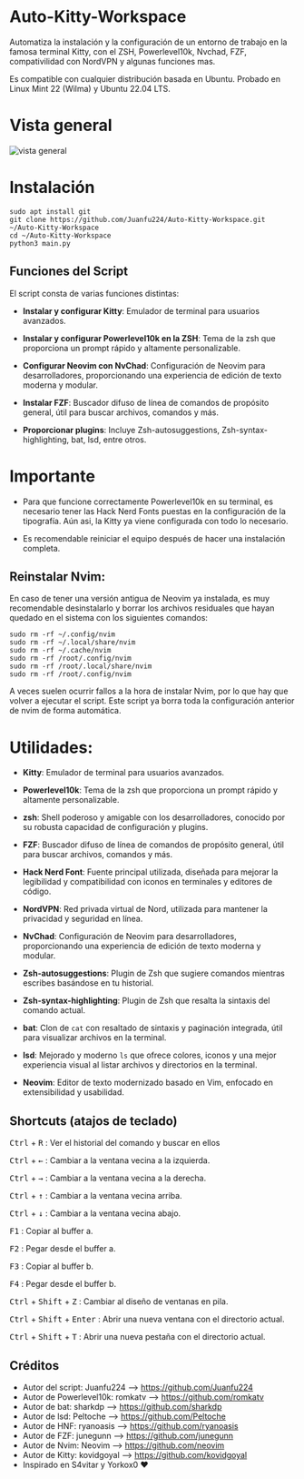 # Auto-Kitty-Workspace
Automatiza la instalación y la configuración de un entorno de trabajo en la famosa terminal Kitty, con el ZSH, Powerlevel10k, Nvchad, FZF, compativilidad con NordVPN y algunas funciones mas.

Es compatible con cualquier distribución basada en Ubuntu. Probado en Linux Mint 22 (Wilma) y Ubuntu 22.04 LTS.

# Vista general
![vista general](https://raw.githubusercontent.com/Juanfu224/Auto-Linux-Workspace/master/tools/Vista.png)

# Instalación
```
sudo apt install git
git clone https://github.com/Juanfu224/Auto-Kitty-Workspace.git ~/Auto-Kitty-Workspace
cd ~/Auto-Kitty-Workspace
python3 main.py
```

## Funciones del Script
El script consta de varias funciones distintas:
- **Instalar y configurar Kitty**: Emulador de terminal para usuarios avanzados.

- **Instalar y configurar Powerlevel10k en la ZSH**: Tema de la zsh que proporciona un prompt rápido y altamente personalizable.

- **Configurar Neovim con NvChad**: Configuración de Neovim para desarrolladores, proporcionando una experiencia de edición de texto moderna y modular.

- **Instalar FZF**: Buscador difuso de línea de comandos de propósito general, útil para buscar archivos, comandos y más.

- **Proporcionar plugins**: Incluye Zsh-autosuggestions, Zsh-syntax-highlighting, bat, lsd, entre otros.

# Importante
- Para que funcione correctamente Powerlevel10k en su terminal, es necesario tener las Hack Nerd Fonts puestas en la configuración de la tipografía. Aún asi, la Kitty ya viene configurada con todo lo necesario.

- Es recomendable reiniciar el equipo después de hacer una instalación completa.

## Reinstalar Nvim:
En caso de tener una versión antigua de Neovim ya instalada, es muy recomendable desinstalarlo y borrar los archivos residuales que hayan quedado en el sistema con los siguientes comandos:
```
sudo rm -rf ~/.config/nvim
sudo rm -rf ~/.local/share/nvim
sudo rm -rf ~/.cache/nvim
sudo rm -rf /root/.config/nvim
sudo rm -rf /root/.local/share/nvim
sudo rm -rf /root/.config/nvim
```
A veces suelen ocurrir fallos a la hora de instalar Nvim, por lo que hay que volver a ejecutar el script. Este script ya borra toda la configuración anterior de nvim de forma automática.

# Utilidades:
- **Kitty**: Emulador de terminal para usuarios avanzados.

- **Powerlevel10k**: Tema de la zsh que proporciona un prompt rápido y altamente personalizable.

- **zsh**: Shell poderoso y amigable con los desarrolladores, conocido por su robusta capacidad de configuración y plugins.

- **FZF**: Buscador difuso de línea de comandos de propósito general, útil para buscar archivos, comandos y más.

- **Hack Nerd Font**: Fuente principal utilizada, diseñada para mejorar la legibilidad y compatibilidad con iconos en terminales y editores de código.

- **NordVPN**: Red privada virtual de Nord, utilizada para mantener la privacidad y seguridad en línea.

- **NvChad**: Configuración de Neovim para desarrolladores, proporcionando una experiencia de edición de texto moderna y modular.

- **Zsh-autosuggestions**: Plugin de Zsh que sugiere comandos mientras escribes basándose en tu historial.

- **Zsh-syntax-highlighting**: Plugin de Zsh que resalta la sintaxis del comando actual.

- **bat**: Clon de `cat` con resaltado de sintaxis y paginación integrada, útil para visualizar archivos en la terminal.

- **lsd**: Mejorado y moderno `ls` que ofrece colores, iconos y una mejor experiencia visual al listar archivos y directorios en la terminal.

- **Neovim**: Editor de texto modernizado basado en Vim, enfocado en extensibilidad y usabilidad.

## Shortcuts (atajos de teclado)
<kbd>Ctrl</kbd> + <kbd>R</kbd> : Ver el historial del comando y buscar en ellos

<kbd>Ctrl</kbd> + <kbd>←</kbd> : Cambiar a la ventana vecina a la izquierda.

<kbd>Ctrl</kbd> + <kbd>→</kbd> : Cambiar a la ventana vecina a la derecha.

<kbd>Ctrl</kbd> + <kbd>↑</kbd> : Cambiar a la ventana vecina arriba.

<kbd>Ctrl</kbd> + <kbd>↓</kbd> : Cambiar a la ventana vecina abajo.

<kbd>F1</kbd> : Copiar al buffer a.

<kbd>F2</kbd> : Pegar desde el buffer a.

<kbd>F3</kbd> : Copiar al buffer b.

<kbd>F4</kbd> : Pegar desde el buffer b.

<kbd>Ctrl</kbd> + <kbd>Shift</kbd> + <kbd>Z</kbd> : Cambiar al diseño de ventanas en pila.

<kbd>Ctrl</kbd> + <kbd>Shift</kbd> + <kbd>Enter</kbd> : Abrir una nueva ventana con el directorio actual.

<kbd>Ctrl</kbd> + <kbd>Shift</kbd> + <kbd>T</kbd> : Abrir una nueva pestaña con el directorio actual.

## Créditos
- Autor del script: Juanfu224 --> https://github.com/Juanfu224
- Autor de Powerlevel10k: romkatv --> https://github.com/romkatv
- Autor de bat: sharkdp --> https://github.com/sharkdp
- Autor de lsd: Peltoche --> https://github.com/Peltoche
- Autor de HNF: ryanoasis --> https://github.com/ryanoasis
- Autor de FZF: junegunn --> https://github.com/junegunn
- Autor de Nvim: Neovim --> https://github.com/neovim
- Autor de Kitty: kovidgoyal --> https://github.com/kovidgoyal
- Inspirado en S4vitar y Yorkox0 ❤️
